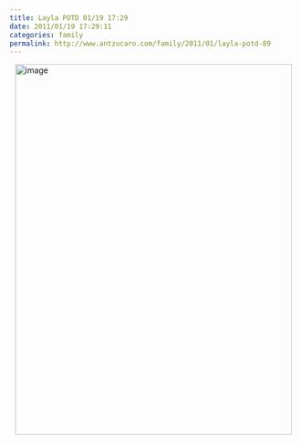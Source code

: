 ```yaml
---
title: Layla POTD 01/19 17:29
date: 2011/01/19 17:29:11
categories: family
permalink: http://www.antzucaro.com/family/2011/01/layla-potd-89
---
```

<img src="http://media.antzucaro.com/uploads/2011/02/IMG_20110119_172911.jpg" width="485px" height="650px" alt="image" style="display: block; margin-right: auto; margin-left: auto;">